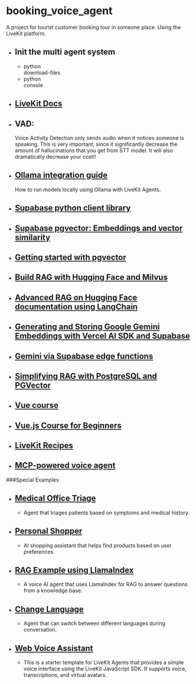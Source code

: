 # booking_voice_agent
A project for tourist customer booking tour in someone place. Using the LiveKit platform.

  - ## Init the multi agent system

    - python <main py file> download-files
    - python <main py file> console

- ## [LiveKit Docs](https://docs.livekit.io/agents/start/voice-ai/)

- ## VAD:
    Voice Activity Detection only sends audio when it notices someone is speaking.
    This is very important, since it significantly decrease the amount of hallucinations
    that you get from STT model. It will also dramatically decrease your cost!!

- ## [Ollama integration guide](https://docs.livekit.io/agents/integrations/llm/ollama/)
  How to run models locally using Ollama with LiveKit Agents.

- ## [Supabase python client library](https://supabase.com/docs/reference/python/introduction)

- ## [Supabase pgvector: Embeddings and vector similarity](https://supabase.com/docs/guides/database/extensions/pgvector)

- ## [Getting started with pgvector](https://www.thenile.dev/docs/ai-embeddings/pg_vector)

- ## [Build RAG with Hugging Face and Milvus](https://huggingface.co/learn/cookbook/rag_with_hf_and_milvus#build-rag-with-hugging-face-and-milvus)

- ## [Advanced RAG on Hugging Face documentation using LangChain](https://huggingface.co/learn/cookbook/advanced_rag)

- ## [Generating and Storing Google Gemini Embeddings with Vercel AI SDK and Supabase](https://danielsogl.medium.com/generating-and-storing-google-gemini-embeddings-with-vercel-ai-sdk-and-supabase-950ebc4fd037)

- ## [Gemini via Supabase edge functions](https://gommans.co.uk/google-gemini-via-supabase-edge-functions-e382fb3c65b7)

- ## [Simplifying RAG with PostgreSQL and PGVector](https://medium.com/@levi_stringer/rag-with-pg-vector-with-sql-alchemy-d08d96bfa293)

- ## [Vue course](https://www.freecodecamp.org/news/learn-vuejs-in-this-beginners-course/)

- ## [Vue.js Course for Beginners](https://youtu.be/8pn9KEuXG28)

- ## [LiveKit Recipes](https://docs.livekit.io/recipes/)

- ## [MCP-powered voice agent](https://github.com/patchy631/ai-engineering-hub/tree/main/mcp-voice-agent)


###Special Examples 

- ## [Medical Office Triage](https://github.com/livekit-examples/python-agents-examples/tree/main/complex-agents/medical_office_triage)
  - Agent that triages patients based on symptoms and medical history.
- ## [Personal Shopper](https://github.com/livekit-examples/python-agents-examples/tree/main/complex-agents/personal_shopper)
  - AI shopping assistant that helps find products based on user preferences.
- ## [RAG Example using LlamaIndex](https://github.com/livekit/agents/tree/main/examples/voice_agents/llamaindex-rag)
  - A voice AI agent that uses LlamaIndex for RAG to answer questions from a knowledge base.
- ## [Change Language](https://github.com/livekit-examples/python-agents-examples/blob/main/pipeline-tts/elevenlabs_change_language.py)
  - Agent that can switch between different languages during conversation.
- ## [Web Voice Assistant](https://github.com/livekit-examples/voice-assistant-frontend?tab=readme-ov-file)
  - This is a starter template for LiveKit Agents that provides a simple voice interface using the LiveKit JavaScript SDK. 
  It supports voice, transcriptions, and virtual avatars.

